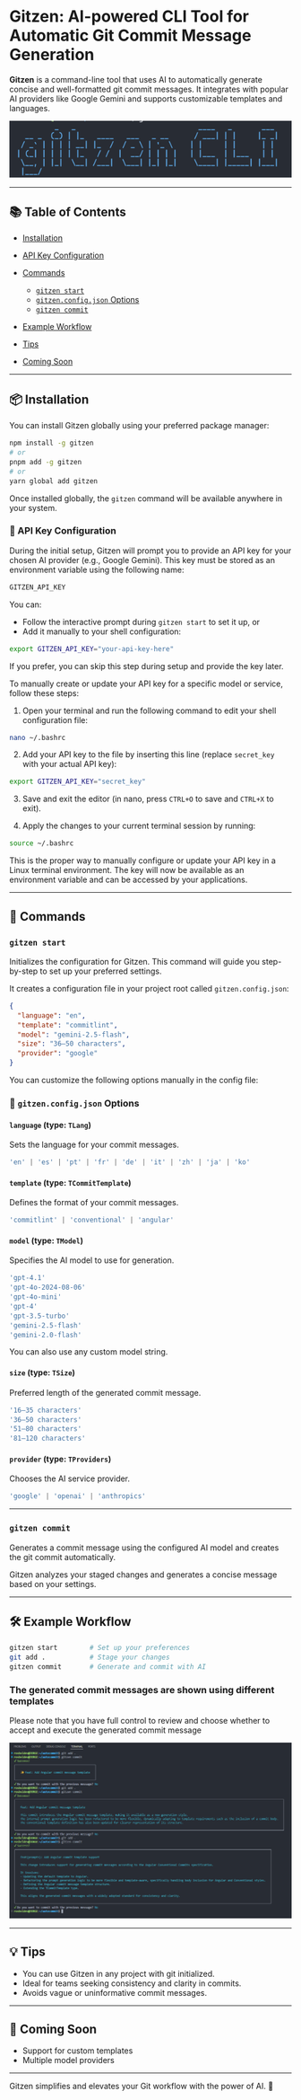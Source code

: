 # Gitzen: AI-powered CLI Tool for Automatic Git Commit Message Generation

**Gitzen** is a command-line tool that uses AI to automatically generate concise and well-formatted git commit messages. It integrates with popular AI providers like Google Gemini and supports customizable templates and languages.

![gitzen](./docs/gitzen.png)

---

## 📚 Table of Contents

* [Installation](#-installation)
* [API Key Configuration](#-api-key-configuration)
* [Commands](#-commands)

  * [`gitzen start`](#gitzen-start)
  * [`gitzen.config.json` Options](#-gitzenconfigjson-options)
  * [`gitzen commit`](#gitzen-commit)
* [Example Workflow](#️-example-workflow)
* [Tips](#-tips)
* [Coming Soon](#-coming-soon)

---

## 📦 Installation

You can install Gitzen globally using your preferred package manager:

```bash
npm install -g gitzen
# or
pnpm add -g gitzen
# or
yarn global add gitzen
```

Once installed globally, the `gitzen` command will be available anywhere in your system.

### 🔐 API Key Configuration

During the initial setup, Gitzen will prompt you to provide an API key for your chosen AI provider (e.g., Google Gemini). This key must be stored as an environment variable using the following name:

```bash
GITZEN_API_KEY
```

You can:

* Follow the interactive prompt during `gitzen start` to set it up, or
* Add it manually to your shell configuration:

```bash
export GITZEN_API_KEY="your-api-key-here"
```

If you prefer, you can skip this step during setup and provide the key later.

To manually create or update your API key for a specific model or service, follow these steps:

1. Open your terminal and run the following command to edit your shell configuration file:

```bash
nano ~/.bashrc
```

2. Add your API key to the file by inserting this line (replace `secret_key` with your actual API key):

```bash
export GITZEN_API_KEY="secret_key"
```

3. Save and exit the editor (in nano, press `CTRL+O` to save and `CTRL+X` to exit).

4. Apply the changes to your current terminal session by running:

```bash
source ~/.bashrc
```

This is the proper way to manually configure or update your API key in a Linux terminal environment. The key will now be available as an environment variable and can be accessed by your applications.

---

## 🚀 Commands

### `gitzen start`

Initializes the configuration for Gitzen. This command will guide you step-by-step to set up your preferred settings.

It creates a configuration file in your project root called `gitzen.config.json`:

```json
{
  "language": "en",
  "template": "commitlint",
  "model": "gemini-2.5-flash",
  "size": "36–50 characters",
  "provider": "google"
}
```

You can customize the following options manually in the config file:

### 📝 `gitzen.config.json` Options

#### `language` (type: `TLang`)

Sets the language for your commit messages.

```ts
'en' | 'es' | 'pt' | 'fr' | 'de' | 'it' | 'zh' | 'ja' | 'ko'
```

#### `template` (type: `TCommitTemplate`)

Defines the format of your commit messages.

```ts
'commitlint' | 'conventional' | 'angular'
```

#### `model` (type: `TModel`)

Specifies the AI model to use for generation.

```ts
'gpt-4.1'
'gpt-4o-2024-08-06'
'gpt-4o-mini'
'gpt-4'
'gpt-3.5-turbo'
'gemini-2.5-flash'
'gemini-2.0-flash'
```

You can also use any custom model string.

#### `size` (type: `TSize`)

Preferred length of the generated commit message.

```ts
'16–35 characters'
'36–50 characters'
'51–80 characters'
'81–120 characters'
```

#### `provider` (type: `TProviders`)

Chooses the AI service provider.

```ts
'google' | 'openai' | 'anthropics'
```

---

### `gitzen commit`

Generates a commit message using the configured AI model and creates the git commit automatically.

Gitzen analyzes your staged changes and generates a concise message based on your settings.

---

## 🛠️ Example Workflow

```bash
gitzen start        # Set up your preferences
git add .           # Stage your changes
gitzen commit       # Generate and commit with AI
```

### The generated commit messages are shown using different templates

Please note that you have full control to review and choose whether to accept and execute the generated commit message

![gitzen](./docs/muestra.png)

---

## 💡 Tips

* You can use Gitzen in any project with git initialized.
* Ideal for teams seeking consistency and clarity in commits.
* Avoids vague or uninformative commit messages.

---

## 📣 Coming Soon

* Support for custom templates
* Multiple model providers

---

Gitzen simplifies and elevates your Git workflow with the power of AI. 🚀
